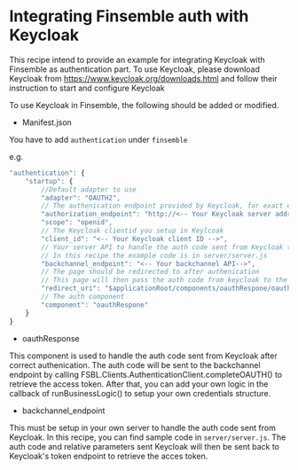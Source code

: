 # Integrating Finsemble auth with Keycloak

This recipe intend to provide an example for integrating Keycloak with Finsemble as authentication part.
To use Keycloak, please download Keycloak from https://www.keycloak.org/downloads.html and follow their instruction to start and configure Keycloak

To use Keycloak in Finsemble, the following should be added or modified.
- Manifest.json

You have to add `authentication` under `finsemble`

e.g.
```javascript
"authentication": {
    "startup": {
        //Default adapter to use
        "adapter": "OAUTH2",
        // The authenication endpoint provided by Keycloak, for exact endpoint, please check your own Keycloak setting or their reference material
        "authorization_endpoint": "http://<-- Your Keycloak server address -->:<-- Your Keycloak server port -->/auth/realms/<-- You realm id -->/protocol/openid-connect/auth",
        "scope": "openid",
        // The Keycloak clientid you setup in Keylcoak
        "client_id": "<-- Your Keycloak client ID -->",
        // Your server API to handle the auth code sent from Keycloak to retrieve the access token
        // In this recipe the example code is in server/server.js
        "backchannel_endpoint": "<-- Your backchannel API-->",
        // The page should be redirected to after authenication
        // This page will then pass the auth code from keycloak to the backchannel endpoint
        "redirect_uri": "$applicationRoot/components/oauthRespone/oauthRespone.html",
        // The auth component                
        "component": "oauthRespone"
    }
}
```

- oauthResponse

This component is used to handle the auth code sent from Keycloak after correct authenication. 
The auth code will be sent to the backchannel endpoint by calling FSBL.Clients.AuthenticationClient.completeOAUTH() to retrieve the access token.
After that, you can add your own logic in the callback of runBusinessLogic() to setup your own credentials structure.

- backchannel_endpoint

This must be setup in your own server to handle the auth code sent from Keycloak.
In this recipe, you can find sample code in `server/server.js`. The auth code and relative parameters sent Keycloak will then be sent back to Keycloak's token endpoint to retrieve the acces token.

